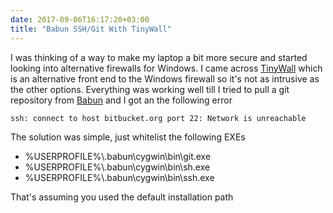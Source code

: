 ```yaml
---
date: 2017-09-06T16:17:20+03:00
title: "Babun SSH/Git With TinyWall"
---
```


I was thinking of a way to make my laptop a bit more secure and started looking into alternative firewalls for Windows. I came across [TinyWall](https://tinywall.pados.hu/) which is an alternative front end to the Windows firewall so it's not as intrusive as the other options. Everything was working well till I tried to pull a git repository from [Babun](http://babun.github.io/) and I got an the following error<!--more-->

```none
ssh: connect to host bitbucket.org port 22: Network is unreachable
```

The solution was simple, just whitelist the following EXEs

- %USERPROFILE%\\.babun\cygwin\bin\git.exe
- %USERPROFILE%\\.babun\cygwin\bin\sh.exe
- %USERPROFILE%\\.babun\cygwin\bin\ssh.exe

That's assuming you used the default installation path